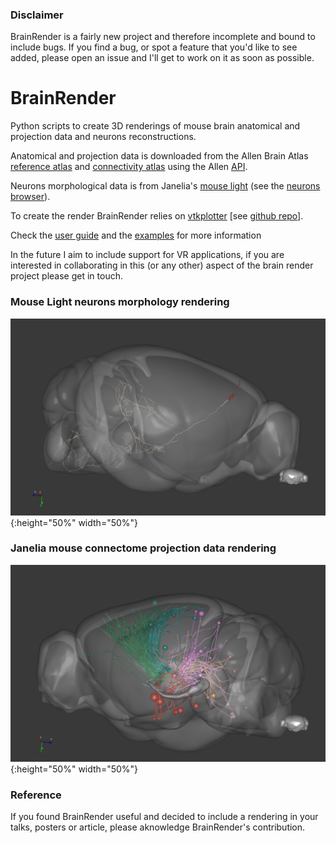 ### Disclaimer
BrainRender is a fairly new project and therefore incomplete and bound to include bugs.
If you find a bug, or spot a feature that you'd like to see added, please open an issue
and I'll get to work on it as soon as possible. 

# BrainRender
Python scripts to create 3D renderings of mouse brain anatomical and projection data and neurons reconstructions. 

Anatomical and projection data is downloaded from the  Allen Brain Atlas [reference atlas](http://atlas.brain-map.org)
and [connectivity atlas](http://connectivity.brain-map.org) using the Allen [API](http://help.brain-map.org/display/api/Allen%2BBrain%2BAtlas%2BAPI). 

Neurons morphological data is from Janelia's [mouse light](https://www.janelia.org/project-team/mouselight)
(see the [neurons browser](http://ml-neuronbrowser.janelia.org)). 

To create the render BrainRender relies on [vtkplotter](https://vtkplotter.embl.es) [see [github repo](https://github.com/marcomusy/vtkPlotter)].

Check the [user guide](../blob/master/LICENSE) and the [examples](Examples) for more information


In the future I aim to include support for VR applications, if you are interested in collaborating
in this (or any other) aspect of the brain render project please get in touch.


### Mouse Light neurons morphology rendering
![a neuron](Screenshots/neuron.png?raw=true "Mouse Light"){:height="50%" width="50%"}


### Janelia mouse connectome projection data rendering
![anatomical projections](Screenshots/tractography.png?raw=true "Connectivty"){:height="50%" width="50%"}


### Reference
If you found BrainRender useful and decided to include a rendering in your talks, posters
or article, please aknowledge BrainRender's contribution.
